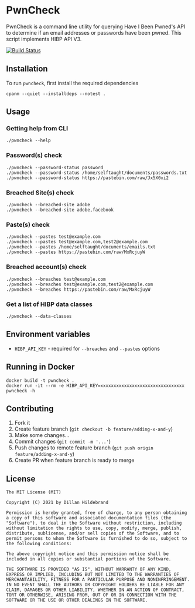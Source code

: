 # PwnCheck

PwnCheck is a command line utility for querying Have I Been Pwned's
API to determine if an email addresses or passwords have been pwned. 
This script implements HIBP API V3.

[![Build Status](https://travis-ci.com/selftaught/PwnCheck.svg?token=Tx7EAKup6EXJbMTwywxS&branch=main)](https://travis-ci.com/selftaught/PwnCheck)

## **Installation**

To run `pwncheck`, first install the required dependencies

    cpanm --quiet --installdeps --notest .

## **Usage**

### **Getting help from CLI**

    ./pwncheck --help

### **Password(s) check**

    ./pwncheck --password-status password
    ./pwncheck --password-status /home/selftaught/documents/passwords.txt
    ./pwncheck --password-status https://pastebin.com/raw/Jx5X0xi2

### **Breached Site(s) check**

    ./pwncheck --breached-site adobe
    ./pwncheck --breached-site adobe,facebook

### **Paste(s) check**

    ./pwncheck --pastes test@example.com
    ./pwncheck --pastes test@example.com,test2@example.com
    ./pwncheck --pastes /home/selftaught/documents/emails.txt
    ./pwncheck --pastes https://pastebin.com/raw/MxRcjuyW

### **Breached account(s) check**

    ./pwncheck --breaches test@example.com
    ./pwncheck --breaches test@example.com,test2@example.com
    ./pwncheck --breaches https://pastebin.com/raw/MxRcjuyW

### **Get a list of HIBP data classes**

    ./pwncheck --data-classes

## Environment variables

 - `HIBP_API_KEY` - required for `--breaches` and `--pastes` options
  
## Running in Docker

```
docker build -t pwncheck .
docker run -it --rm -e HIBP_API_KEY=xxxxxxxxxxxxxxxxxxxxxxxxxxxxxxxx pwncheck -h
```

## Contributing

1. Fork it
2. Create feature branch (`git checkout -b feature/adding-x-and-y`)
3. Make some changes...
4. Commit changes (`git commit -m '...'`)
5. Push changes to remote feature branch (`git push origin feature/adding-x-and-y`)
6. Create PR when feature branch is ready to merge

## License 

    The MIT License (MIT)

    Copyright (C) 2021 by Dillan Hildebrand

    Permission is hereby granted, free of charge, to any person obtaining a copy of this software and associated documentation files (the "Software"), to deal in the Software without restriction, including without limitation the rights to use, copy, modify, merge, publish, distribute, sublicense, and/or sell copies of the Software, and to permit persons to whom the Software is furnished to do so, subject to the following conditions:

    The above copyright notice and this permission notice shall be included in all copies or substantial portions of the Software.

    THE SOFTWARE IS PROVIDED "AS IS", WITHOUT WARRANTY OF ANY KIND, EXPRESS OR IMPLIED, INCLUDING BUT NOT LIMITED TO THE WARRANTIES OF MERCHANTABILITY, FITNESS FOR A PARTICULAR PURPOSE AND NONINFRINGEMENT. IN NO EVENT SHALL THE AUTHORS OR COPYRIGHT HOLDERS BE LIABLE FOR ANY CLAIM, DAMAGES OR OTHER LIABILITY, WHETHER IN AN ACTION OF CONTRACT, TORT OR OTHERWISE, ARISING FROM, OUT OF OR IN CONNECTION WITH THE SOFTWARE OR THE USE OR OTHER DEALINGS IN THE SOFTWARE.